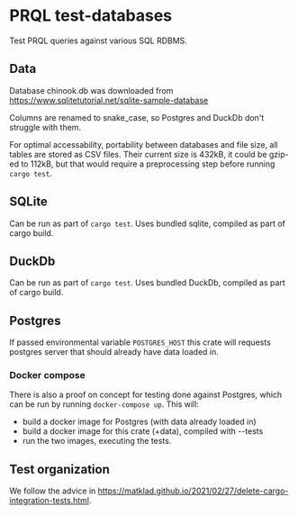 # PRQL test-databases

Test PRQL queries against various SQL RDBMS.

## Data

Database chinook.db was downloaded from <https://www.sqlitetutorial.net/sqlite-sample-database>

Columns are renamed to snake_case, so Postgres and DuckDb don't struggle with them.

For optimal accessability, portability between databases and file size, all tables are stored
as CSV files. Their current size is 432kB, it could be gzip-ed to 112kB, but that would require a preprocessing step before running `cargo test`.

## SQLite

Can be run as part of `cargo test`. Uses bundled sqlite, compiled as part of cargo build.

## DuckDb

Can be run as part of `cargo test`. Uses bundled DuckDb, compiled as part of cargo build.

## Postgres

If passed environmental variable `POSTGRES_HOST` this crate will requests postgres server that
should already have data loaded in.

### Docker compose

There is also a proof on concept for testing done against Postgres, which can
be run by running `docker-compose up`. This will:

- build a docker image for Postgres (with data already loaded in)
- build a docker image for this crate (+data), compiled with --tests
- run the two images, executing the tests.

## Test organization

We follow the advice in
<https://matklad.github.io/2021/02/27/delete-cargo-integration-tests.html>.
